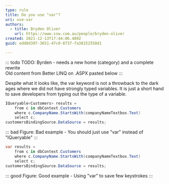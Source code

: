 ```yaml
---
type: rule
title: Do you use "var"?
uri: use-var
authors:
  - title: Bryden Oliver
    url: https://www.ssw.com.au/people/bryden-oliver
created: 2021-12-13T17:44:06.489Z
guid: edd8d397-3651-47c0-8737-fa38152558d1

---
```


::: todo
TODO: Byrden - needs a new home (category) and a complete rewrite  
Old content from Better LINQ on .ASPX pasted below
:::
            
<!--endintro-->

Despite what it looks like, the var keyword is not a throwback to the dark ages where we did not have strongly typed variables. It is just a short hand to save developers from typing out the type of a variable.

```csharp
IQueryable<Customers> results =
    from c in dbContext.Customers
    where c.CompanyName.StartsWith(companyNameTextbox.Text)
    select c;
customersBindingSource.DataSource = results;
```
::: bad
Figure: Bad example - You should just use "var" instead of "IQueryable"
:::

```csharp
var results =
    from c in dbContext.Customers
    where c.CompanyName.StartsWith(companyNameTextbox.Text)
    select c;
customersBindingSource.DataSource = results;
```
::: good
Figure: Good example - Using "var" to save few keystrokes
:::
